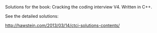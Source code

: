 Solutions for the book: Cracking the coding interview V4. Written in C++.

See the detailed solutions:

<http://hawstein.com/2013/03/14/ctci-solutions-contents/>
